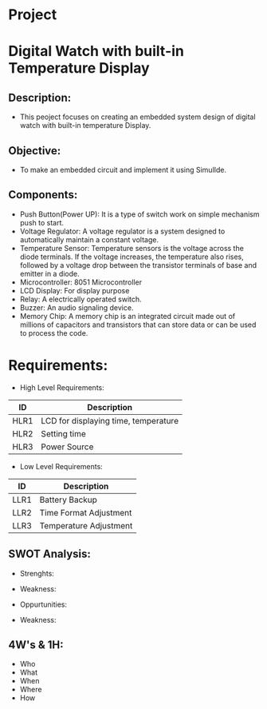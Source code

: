 # Project
# Digital Watch with built-in Temperature Display
## Description:
* This peoject focuses on creating an embedded system design of digital watch with built-in temperature Display.
## Objective:
* To make an embedded circuit and implement it using SimulIde.
## Components:
* Push Button(Power UP): It is a type of switch work on simple mechanism push to start.
* Voltage Regulator: A voltage regulator is a system designed to automatically maintain a constant voltage.
* Temperature Sensor: Temperature sensors is the voltage across the diode terminals. If the voltage increases, the temperature also rises, followed by a voltage drop between the transistor terminals of base and emitter in a diode.
* Microcontroller: 8051 Microcontroller
* LCD Display: For display purpose
* Relay: A electrically operated switch.
* Buzzer: An audio signaling device.
* Memory Chip: A memory chip is an integrated circuit made out of millions of capacitors and transistors that can store data or can be used to process the code.
# Requirements:
* High Level Requirements:

|  ID  |  Description  |
| ------  | ------  |
|  HLR1  |  LCD for displaying time, temperature  | 
|  HLR2  |  Setting time  |
|  HLR3  |  Power Source  |

* Low Level Requirements:

|  ID  |  Description  |
|  ------  |  ------  |
|  LLR1  |  Battery Backup  |
|  LLR2  |  Time Format Adjustment  |
|  LLR3  |  Temperature Adjustment  |

## SWOT Analysis:
* Strenghts:

* Weakness:

* Oppurtunities:

* Weakness:

## 4W's & 1H:
* Who
* What
* When
* Where
* How
